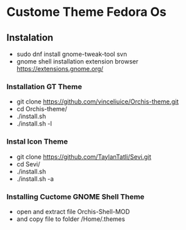 # Custome Theme Fedora Os

## Instalation
- sudo dnf install gnome-tweak-tool svn
- gnome shell installation extension browser https://extensions.gnome.org/

### Installation GT Theme
- git clone https://github.com/vinceliuice/Orchis-theme.git
- cd Orchis-theme/
- ./install.sh
- ./install.sh -l

### Instal Icon Theme
- git clone https://github.com/TaylanTatli/Sevi.git
- cd Sevi/
- ./install.sh
- ./install.sh -a

### Installing Cuctome GNOME Shell Theme
- open and extract file Orchis-Shell-MOD
- and copy file to folder /Home/.themes

